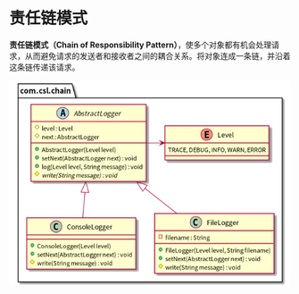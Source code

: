 # 责任链模式

**责任链模式（Chain of Responsibility Pattern）**，使多个对象都有机会处理请求，从而避免请求的发送者和接收者之间的耦合关系。将对象连成一条链，并沿着这条链传递该请求。

![责任链模式（Chain of Responsibility Pattern）](./etc/chain.png)

